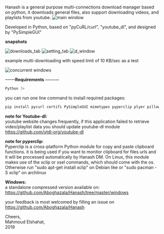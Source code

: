Hanash is a general purpose multi-connections download manager based on python, 
it downloads general files, also support downloading videos, and playlists from youtube.
![main window](https://github.com/Aboghazala/Hanash/blob/master/images/main.PNG)

Developed in Python, based on "pyCuRL/curl", "youtube_dl", and designed by "PySimpleGUI"

**snapshots**

![downloads_tab](https://github.com/Aboghazala/Hanash/blob/master/images/downloads.PNG)
![setting_tab](https://github.com/Aboghazala/Hanash/blob/master/images/setting.PNG)
![d_window](https://github.com/Aboghazala/Hanash/blob/master/images/d_window.PNG)

example multi-downloading with speed limit of 10 KB/sec as a test

![concurrent windows](https://github.com/Aboghazala/Hanash/blob/master/images/concurrent_windows.PNG)


**-----Requirements -------**
```python
Python 3+
```

you can run one line command to install required packages:
```python
pip install pycurl certifi PySimpleGUI mimetypes pyperclip plyer pillow youtube_dl
```

**note for Youtube-dl:** <br>
youtube website changes frequently, if this application failed to retrieve video/playlist data
you should update youtube-dl module https://github.com/ytdl-org/youtube-dl


**note for pyperclip:** <br>
Pyperclip is a cross-platform Python module for copy and paste clipboard functions. it is being used if you want to monitor clipboard for files urls and it will be processed automatically by Hanash DM.
On Linux, this module makes use of the xclip or xsel commands, which should come with the os. Otherwise run "sudo apt-get install xclip" on Debian like or "sudo pacman -S xclip" on archlinux

**Windows:** <br>
a standalone compressed version available on: https://github.com/Aboghazala/Hanash/tree/master/windows


your feedback is most welcomed by filling an issue on https://github.com/Aboghazala/Hanash <br>

Cheers, <br>
Mahmoud Elshahat, <br>
2019


